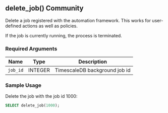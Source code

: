 ## delete_job() <tag type="community">Community</tag>

Delete a job registered with the automation framework.
This works for user-defined actions as well as policies.

If the job is currently running, the process is terminated.

### Required Arguments

|Name|Type|Description|
|---|---|---|
|`job_id`| INTEGER |  TimescaleDB background job id |

### Sample Usage
Delete the job with the job id 1000:
```sql
SELECT delete_job(1000);
```
